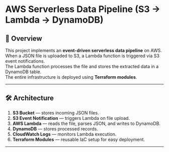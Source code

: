 # AWS Serverless Data Pipeline (S3 → Lambda → DynamoDB)

## 📌 Overview
This project implements an **event-driven serverless data pipeline** on AWS.  
When a JSON file is uploaded to S3, a Lambda function is triggered via S3 event notifications.  
The Lambda function processes the file and stores the extracted data in a DynamoDB table.  
The entire infrastructure is deployed using **Terraform modules**.

---

## 🛠️ Architecture
1. **S3 Bucket** — stores incoming JSON files.
2. **S3 Event Notification** — triggers Lambda on file upload.
3. **AWS Lambda** — reads the file, parses JSON, and writes to DynamoDB.
4. **DynamoDB** — stores processed records.
5. **CloudWatch Logs** — monitors Lambda execution.
6. **Terraform Modules** — reusable IaC setup for easy deployment.

---
